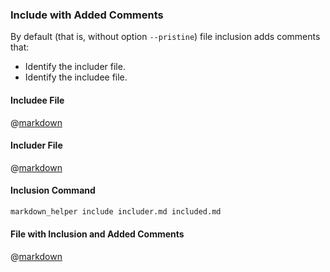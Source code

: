 ### Include with Added Comments

By default (that is, without option ```--pristine```) file inclusion adds comments that:

* Identify the includer file.
* Identify the includee file.

#### Includee File

@[markdown](includee.md)

#### Includer File

@[markdown](includer.md)

#### Inclusion Command

```sh
markdown_helper include includer.md included.md
```

#### File with Inclusion and Added Comments

@[markdown](included.md)
